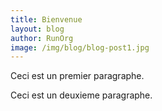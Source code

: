 ```yaml
---
title: Bienvenue
layout: blog
author: RunOrg
image: /img/blog/blog-post1.jpg
---
```

Ceci est un premier paragraphe.

Ceci est un deuxieme paragraphe.
